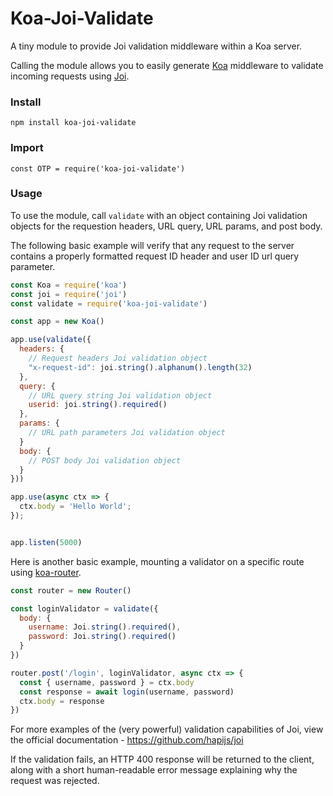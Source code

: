 # Koa-Joi-Validate

A tiny module to provide Joi validation middleware within a Koa server.

Calling the module allows you to easily generate [Koa](https://github.com/koajs/koa) middleware to validate incoming requests using [Joi](https://github.com/hapijs/joi).

### Install

```
npm install koa-joi-validate
```

### Import

```
const OTP = require('koa-joi-validate')
```

### Usage

To use the module, call `validate` with an object containing Joi validation objects for the requestion headers, URL query, URL params, and post body.

The following basic example will verify that any request to the server contains a properly formatted request ID header and user ID url query parameter.
```javascript
const Koa = require('koa')
const joi = require('joi')
const validate = require('koa-joi-validate')

const app = new Koa()

app.use(validate({
  headers: {
    // Request headers Joi validation object
    "x-request-id": joi.string().alphanum().length(32)
  },
  query: {
    // URL query string Joi validation object
    userid: joi.string().required()
  },
  params: {
    // URL path parameters Joi validation object
  }
  body: {
    // POST body Joi validation object
  }
}))

app.use(async ctx => {
  ctx.body = 'Hello World';
});


app.listen(5000)
```

Here is another basic example, mounting a validator on a specific route using [koa-router](https://github.com/alexmingoia/koa-router).
```javascript
const router = new Router()

const loginValidator = validate({
  body: {
    username: Joi.string().required(),
    password: Joi.string().required()
  }
})

router.post('/login', loginValidator, async ctx => {
  const { username, password } = ctx.body
  const response = await login(username, password)
  ctx.body = response
})
```

For more examples of the (very powerful) validation capabilities of Joi, view the official documentation - https://github.com/hapijs/joi

If the validation fails, an HTTP 400 response will be returned to the client, along with a short human-readable error message explaining why the request was rejected.